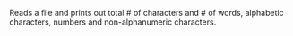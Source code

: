 Reads a file and prints out total # of characters and # of words, alphabetic characters, numbers and non-alphanumeric characters.
